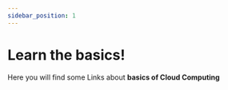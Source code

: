 ```yaml
---
sidebar_position: 1
---
```


# Learn the basics!

Here you will find some Links about  **basics of Cloud Computing** 

